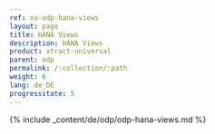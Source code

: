 ```yaml
---
ref: xu-odp-hana-views
layout: page
title: HANA Views
description: HANA Views
product: xtract-universal
parent: odp
permalink: /:collection/:path
weight: 6
lang: de_DE
progressstate: 5
---
```


{% include _content/de/odp/odp-hana-views.md %} 
